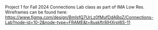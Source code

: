 Project 1 for Fall 2024 Connections Lab class as part of IMA Low Res.
Wireframes can be found here: https://www.figma.com/design/BmIsfQ7UrLz0fMufDdABqZ/Connections-Lab?node-id=10-2&node-type=FRAME&t=8uskftr8IHXrpl6S-11
